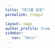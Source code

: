 ```yaml
---
title: "태그별 분류"
permalink: /tags/

layout: tags
author_profile: true
sidebar: 
   nav: "docs"
---
```


